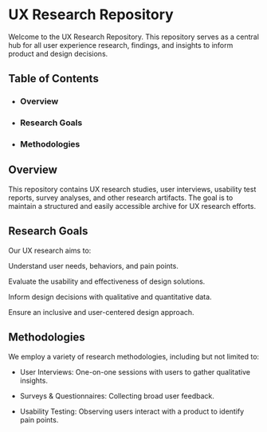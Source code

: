 # UX Research Repository

Welcome to the UX Research Repository. This repository serves as a central hub for all user experience research, findings, and insights to inform product and design decisions.

## Table of Contents

- ### Overview

- ### Research Goals

- ### Methodologies

## Overview

This repository contains UX research studies, user interviews, usability test reports, survey analyses, and other research artifacts. The goal is to maintain a structured and easily accessible archive for UX research efforts.

## Research Goals

Our UX research aims to:

Understand user needs, behaviors, and pain points.

Evaluate the usability and effectiveness of design solutions.

Inform design decisions with qualitative and quantitative data.

Ensure an inclusive and user-centered design approach.

## Methodologies

We employ a variety of research methodologies, including but not limited to:

- User Interviews: One-on-one sessions with users to gather qualitative insights.

- Surveys & Questionnaires: Collecting broad user feedback.

- Usability Testing: Observing users interact with a product to identify pain points.
